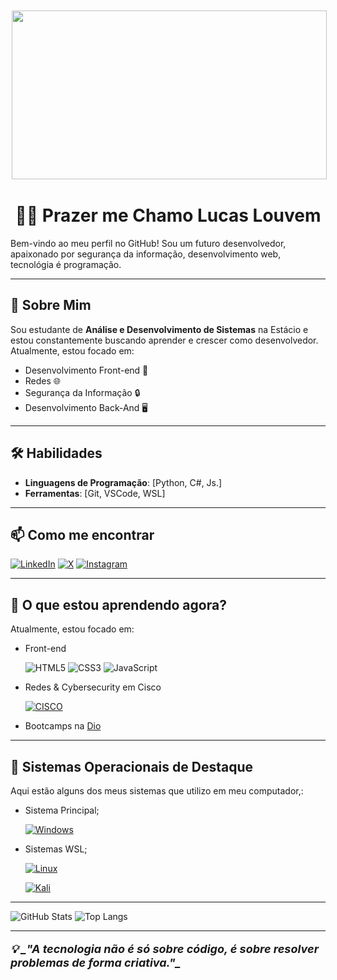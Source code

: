 <p align="center" style="margin: 0;">
  <img src="https://media2.giphy.com/media/v1.Y2lkPTc5MGI3NjExMThmaTQwdW1henhvcjgzbnNlMGtwbzhmZWw0YXZjbGtpYnZsMW9laiZlcD12MV9pbnRlcm5hbF9naWZfYnlfaWQmY3Q9Zw/jtXRDVzaCPXSynUz7h/giphy.webp" 
       style="margin: 2px; width: 100%; height: 270px; object-fit: cover; object-position: bottom;" />
</p>
<h1 style="text-align: center;"> 👨‍💻 Prazer me Chamo Lucas Louvem </h1>

Bem-vindo ao meu perfil no GitHub! Sou um futuro desenvolvedor, apaixonado por segurança da informação, desenvolvimento web, tecnológia é programação.

---

## 🌟 Sobre Mim

Sou estudante de **Análise e Desenvolvimento de Sistemas** na Estácio e estou constantemente buscando aprender e crescer como desenvolvedor. Atualmente, estou focado em:
- Desenvolvimento Front-end 🚀
- Redes 🌐
- Segurança da Informação 🔒
- Desenvolvimento Back-And 🖥️

---

## 🛠️ Habilidades

- **Linguagens de Programação**: [Python, C#, Js.]
- **Ferramentas**: [Git, VSCode, WSL]

---

## 📫 Como me encontrar

[![LinkedIn](https://img.shields.io/badge/LinkedIn-0077B5?style=for-the-badge&logo=linkedin&logoColor=white)](https://www.linkedin.com/in/lucas-gomes-da-silva-louvem-a872b7212/) 
[![X](https://img.shields.io/badge/X-000?style=for-the-badge&logo=x)](https://x.com/OEntusiast59878)
[![Instagram](https://img.shields.io/badge/-Instagram-%23E4405F?style=for-the-badge&logo=instagram&logoColor=white)](https://www.instagram.com/itslouvem/)


---

## 🌱 O que estou aprendendo agora?

Atualmente, estou focado em:
- Front-end 

    ![HTML5](https://img.shields.io/badge/HTML5-E34F26?style=for-the-badge&logo=html5&logoColor=white) 
![CSS3](https://img.shields.io/badge/CSS3-1572B6?style=for-the-badge&logo=css3&logoColor=white)
![JavaScript](https://img.shields.io/badge/JavaScript-F7DF1E?style=for-the-badge&logo=javascript&logoColor=black)

- Redes & Cybersecurity em Cisco

    [![CISCO](https://img.shields.io/badge/CISCO-1572B6?style=for-the-badge&logo=cisco&logoColor=white)]((https://www.netacad.com/))

- Bootcamps na [Dio](https://web.dio.me/)

---

## 📂 Sistemas Operacionais de Destaque

Aqui estão alguns dos meus sistemas que utilizo em meu computador,:

- Sistema Principal;

    [![Windows](https://img.shields.io/badge/Windows-000?style=for-the-badge&logo=windows&logoColor=2CA5E0)](https://www.microsoft.com/pt-br/windows/?r=1)

- Sistemas WSL;

    [![Linux](https://img.shields.io/badge/Arch-000?style=for-the-badge&logo=linux&logoColor=007FFF)](https://archlinux.org/)

    [![Kali](https://img.shields.io/badge/Kali-000?style=for-the-badge&logo=kalilinux&logoColor=white)](https://www.kali.org/docs/wsl/)

---

![GitHub Stats](https://github-readme-stats.vercel.app/api?username=LucasLouvem&show_icons=true&theme=radical)
![Top Langs](https://github-readme-stats.vercel.app/api/top-langs/?username=LucasLouvem&layout=compact&theme=radical)

---

<p style="font-size:18px; font-weight: bold;font-style: italic; ">💡 _"A tecnologia não é só sobre código, é sobre resolver problemas de forma criativa."_</p> 
